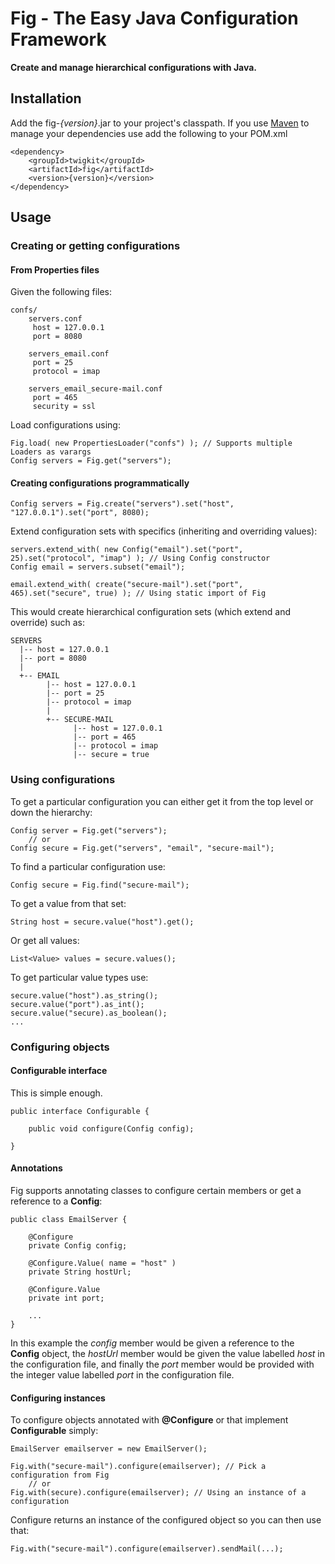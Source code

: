 Fig - The Easy Java Configuration Framework
========

**Create and manage hierarchical configurations with Java.**

Installation
------------

Add the fig-*{version}*.jar to your project's classpath. If you use [Maven][Maven] to manage your dependencies use add the following to your POM.xml

    <dependency>
        <groupId>twigkit</groupId>
        <artifactId>fig</artifactId>
        <version>{version}</version>
    </dependency>


Usage
-----

### Creating or getting configurations ###

#### From Properties files ####

Given the following files:

    confs/
        servers.conf
         host = 127.0.0.1
         port = 8080

        servers_email.conf
         port = 25
         protocol = imap

        servers_email_secure-mail.conf
         port = 465
         security = ssl

Load configurations using:

    Fig.load( new PropertiesLoader("confs") ); // Supports multiple Loaders as varargs
    Config servers = Fig.get("servers");

#### Creating configurations programmatically ####

    Config servers = Fig.create("servers").set("host", "127.0.0.1").set("port", 8080);

Extend configuration sets with specifics (inheriting and overriding values):

    servers.extend_with( new Config("email").set("port", 25).set("protocol", "imap") ); // Using Config constructor
    Config email = servers.subset("email");

    email.extend_with( create("secure-mail").set("port", 465).set("secure", true) ); // Using static import of Fig

This would create hierarchical configuration sets (which extend and override) such as:

    SERVERS
      |-- host = 127.0.0.1
      |-- port = 8080
      |
      +-- EMAIL
            |-- host = 127.0.0.1
            |-- port = 25
            |-- protocol = imap
            |
            +-- SECURE-MAIL
                  |-- host = 127.0.0.1
                  |-- port = 465
                  |-- protocol = imap
                  |-- secure = true


### Using configurations ###

To get a particular configuration you can either get it from the top level or down the hierarchy:

    Config server = Fig.get("servers");
        // or
    Config secure = Fig.get("servers", "email", "secure-mail");

To find a particular configuration use:

    Config secure = Fig.find("secure-mail");

To get a value from that set:

    String host = secure.value("host").get();

Or get all values:

    List<Value> values = secure.values();

To get particular value types use:

    secure.value("host").as_string();
    secure.value("port").as_int();
    secure.value("secure).as_boolean();
    ...

### Configuring objects ###

#### Configurable interface ####

This is simple enough.

    public interface Configurable {

        public void configure(Config config);

    }

#### Annotations ####

Fig supports annotating classes to configure certain members or get a reference to a **Config**:

    public class EmailServer {

        @Configure
        private Config config;

        @Configure.Value( name = "host" )
        private String hostUrl;

        @Configure.Value
        private int port;

        ...
    }

In this example the *config* member would be given a reference to the **Config** object, the *hostUrl* member would be
given the value labelled *host* in the configuration file, and finally the *port* member would be provided with the integer
value labelled *port* in the configuration file.

#### Configuring instances ####

To configure objects annotated with **@Configure** or that implement **Configurable** simply:

    EmailServer emailserver = new EmailServer();

    Fig.with("secure-mail").configure(emailserver); // Pick a configuration from Fig
        // or
    Fig.with(secure).configure(emailserver); // Using an instance of a configuration

Configure returns an instance of the configured object so you can then use that:

    Fig.with("secure-mail").configure(emailserver).sendMail(...);


[TwigKit]: http://www.twigkit.com/
[Maven]: http://maven.apache.org/